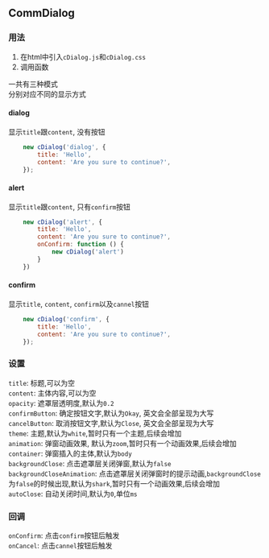 ## CommDialog
### 用法 ###
1. 在html中引入`cDialog.js`和`cDialog.css`  
2. 调用函数

一共有三种模式  
分别对应不同的显示方式  

#### dialog
显示`title`跟`content`, 没有按钮  
```javascript
    new cDialog('dialog', {
        title: 'Hello',
        content: 'Are you sure to continue?',
    });
```

#### alert
显示`title`跟`content`, 只有`confirm`按钮  

```javascript
    new cDialog('alert', {
        title: 'Hello',
        content: 'Are you sure to continue?',
        onConfirm: function () {
            new cDialog('alert')
        }
    })
```

#### confirm
显示`title`, `content`, `confirm`以及`cannel`按钮  
```javascript
    new cDialog('confirm', {
        title: 'Hello',
        content: 'Are you sure to continue?',
    });
```


### 设置
`title`: 标题,可以为空  
`content`: 主体内容,可以为空  
`opacity`: 遮罩层透明度,默认为`0.2`  
`confirmButton`: 确定按钮文字,默认为`Okay`, 英文会全部呈现为大写  
`cancelButton`: 取消按钮文字,默认为`Close`, 英文会全部呈现为大写  
`theme`: 主题,默认为`white`,暂时只有一个主题,后续会增加  
`animation`: 弹窗动画效果, 默认为`zoom`,暂时只有一个动画效果,后续会增加  
`container`: 弹窗插入的主体,默认为`body`  
`backgroundClose`: 点击遮罩层关闭弹窗,默认为`false`  
`backgroundCloseAnimation`: 点击遮罩层关闭弹窗时的提示动画,`backgroundClose`为`false`的时候出现,默认为`shark`,暂时只有一个动画效果,后续会增加  
`autoClose`: 自动关闭时间,默认为`0`,单位`ms`  

### 回调
`onConfirm`: 点击`confirm`按钮后触发  
`onCancel`: 点击`cannel`按钮后触发  

